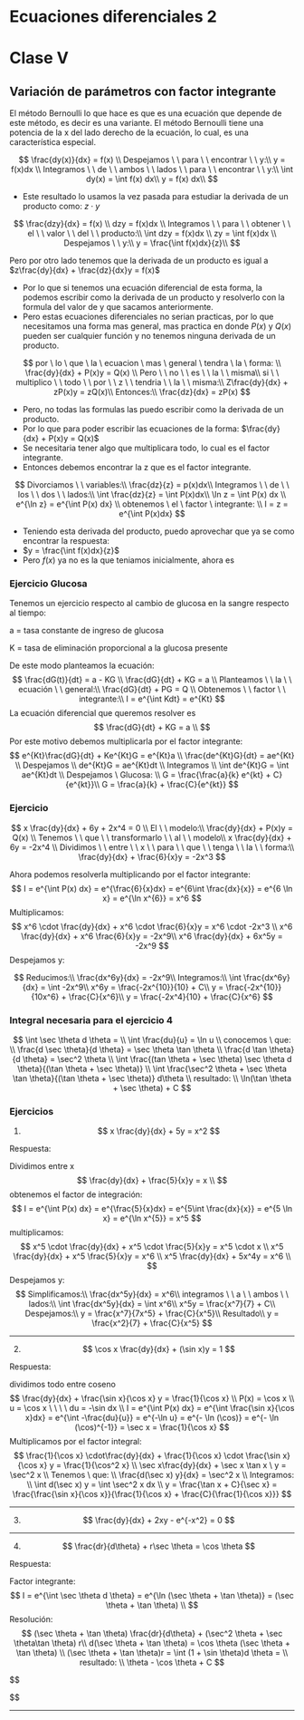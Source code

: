 # Ecuaciones diferenciales 2

# Clase V

## Variación de parámetros con factor integrante

El método Bernoulli lo que hace es que es una ecuación que depende de este método, es decir es una variante. El método Bernoulli tiene una potencia de la x del lado derecho de la ecuación, lo cual, es una característica especial.




$$
\frac{dy(x)}{dx} = f(x) \\
Despejamos \ \ para \ \ encontrar \ \ y:\\
y = f(x)dx \\
Integramos \ \ de \ \ ambos \ \ lados \ \ para \ \ encontrar \ \ y:\\
\int dy(x) = \int f(x) dx\\
y = f(x) dx\\
$$



- Este resultado lo usamos la vez pasada para estudiar la derivada de un producto como: $z \cdot y$

$$
\frac{dzy}{dx} = f(x) \\
dzy = f(x)dx \\
Integramos \ \ para \ \ obtener \ \ el \ \ valor \ \ del \ \ producto:\\
\int dzy = f(x)dx \\
zy = \int f(x)dx \\
Despejamos \ \ y:\\
y = \frac{\int f(x)dx}{z}\\
$$

Pero por otro lado tenemos que la derivada de un producto es igual a $z\frac{dy}{dx} + \frac{dz}{dx}y = f(x)$

- Por lo que si tenemos una ecuación diferencial de esta forma, la podemos escribir como la derivada de un producto y resolverlo con la formula del valor de y que sacamos anteriormente.
- Pero estas ecuaciones diferenciales no serian practicas, por lo que necesitamos una forma mas general, mas practica en donde $P(x)$ y $Q(x)$  pueden ser cualquier función y no tenemos ninguna derivada de un producto.

$$
por \ lo  \ que \ la \ ecuacion \ mas \ general \ tendra \ la \ forma: \\
\frac{dy}{dx} + P(x)y = Q(x) \\
Pero \ \ no \ \ es \ \ la \ \ misma\\
si \ \ multiplico \ \ todo \ \ por \ \  z \ \ tendria \ \ la \ \ misma:\\
Z\frac{dy}{dx} + zP(x)y = zQ(x)\\
Entonces:\\
\frac{dz}{dx} = zP(x)
$$

- Pero, no todas las formulas las puedo escribir como la derivada de un producto.
- Por lo que para poder escribir las ecuaciones de la forma: $\frac{dy}{dx} + P(x)y = Q(x)$
- Se necesitaria tener algo que multiplicara todo, lo cual es el factor integrante.
- Entonces debemos encontrar la z que es el factor integrante.

$$
Divorciamos \ \ variables:\\
\frac{dz}{z} = p(x)dx\\
Integramos \ \ de \ \ los \ \ dos \ \ lados:\\
\int \frac{dz}{z} = \int P(x)dx\\
\ln z = \int P(x) dx \\
e^{\ln z} = e^{\int P(x) dx} \\
obtenemos \ el \ factor \ integrante: \\
I = z = e^{\int P(x)dx}
$$

- Teniendo esta derivada del producto, puedo aprovechar que ya se como encontrar la respuesta:
- $y = \frac{\int f(x)dx}{z}$
- Pero $f(x)$ ya no es la que teniamos inicialmente, ahora es 

### Ejercicio Glucosa

Tenemos un ejercicio respecto al cambio de glucosa en la sangre respecto al tiempo:

a = tasa constante de ingreso de glucosa

K = tasa de eliminación proporcional a la glucosa presente

De este modo planteamos la ecuación:
$$
\frac{dG(t)}{dt} = a - KG \\
\frac{dG}{dt} + KG = a \\
Planteamos \ \ la \ \ ecuación \ \ general:\\
\frac{dG}{dt} + PG = Q \\
Obtenemos \ \ factor \ \ integrante:\\
I = e^{\int Kdt} = e^{Kt}
$$
La ecuación diferencial que queremos resolver es 
$$
\frac{dG}{dt} + KG = a \\
$$
Por este motivo debemos multiplicarla por el factor integrante:
$$
e^{Kt}\frac{dG}{dt} + Ke^{Kt}G = e^{Kt}a \\
\frac{de^{Kt}G}{dt} = ae^{Kt} \\
Despejamos \\
de^{Kt}G = ae^{Kt}dt \\
Integramos \\
\int de^{Kt}G = \int ae^{Kt}dt \\
Despejamos \ Glucosa: \\
G = \frac{\frac{a}{k} e^{kt} + C}{e^{kt}}\\
G = \frac{a}{k} + \frac{C}{e^{kt}}
$$

### Ejercicio

$$
x \frac{dy}{dx} + 6y + 2x^4 = 0 \\
El \ \ modelo:\\
\frac{dy}{dx} + P(x)y = Q(x) \\
Tenemos \ \ que \ \ transformarlo \ \ al \ \ modelo\\
x \frac{dy}{dx} + 6y = -2x^4 \\
Dividimos \ \ entre \ \ x \ \ para \ \ que \ \ tenga \ \ la \ \ forma:\\
\frac{dy}{dx} + \frac{6}{x}y = -2x^3
$$

Ahora podemos resolverla multiplicando por el factor integrante:
$$
I = e^{\int P(x) dx} = e^{\frac{6}{x}dx} = e^{6\int \frac{dx}{x}} = e^{6 \ln x} = e^{\ln x^{6}} = x^6
$$
Multiplicamos:
$$
x^6 \cdot \frac{dy}{dx} + x^6 \cdot \frac{6}{x}y = x^6 \cdot -2x^3 \\
x^6  \frac{dy}{dx} + x^6 \frac{6}{x}y =  -2x^9\\
x^6  \frac{dy}{dx} +  6x^5y =  -2x^9
$$
Despejamos y:

$$
Reducimos:\\
\frac{dx^6y}{dx} = -2x^9\\
Integramos:\\
\int \frac{dx^6y}{dx} = \int -2x^9\\
x^6y = \frac{-2x^{10}}{10} + C\\
y = \frac{-2x^{10}}{10x^6} + \frac{C}{x^6}\\
y = \frac{-2x^4}{10} + \frac{C}{x^6}
$$


### Integral necesaria para el ejercicio 4

$$
\int \sec \theta d \theta = \\
\int \frac{du}{u} = \ln u \\
conocemos \ que: \\
\frac{d \sec \theta}{d \theta} = \sec \theta \tan \theta \\
\frac{d \tan \theta}{d \theta} = \sec^2 \theta \\
\int \frac{(tan \theta + \sec \theta) \sec \theta d \theta}{(\tan \theta + \sec \theta)} \\
\int \frac{\sec^2 \theta + \sec \theta \tan \theta}{(\tan \theta + \sec \theta)} d\theta \\
resultado: \\
\ln(\tan \theta + \sec \theta) + C
$$





### Ejercicios

1. $$
   x \frac{dy}{dx} + 5y = x^2
   $$

Respuesta:

Dividimos entre x
$$
\frac{dy}{dx} + \frac{5}{x}y = x \\
$$
obtenemos el factor de integración:
$$
I = e^{\int P(x) dx} = e^{\frac{5}{x}dx} = e^{5\int \frac{dx}{x}} = e^{5 \ln x} = e^{\ln x^{5}} = x^5
$$
multiplicamos:
$$
x^5 \cdot \frac{dy}{dx} + x^5 \cdot \frac{5}{x}y = x^5 \cdot x \\
x^5  \frac{dy}{dx} + x^5 \frac{5}{x}y = x^6 \\
x^5  \frac{dy}{dx} + 5x^4y = x^6 \\
$$
Despejamos y:
$$
Simplificamos:\\
\frac{dx^5y}{dx} = x^6\\
integramos \ \ a \ \ ambos \ \ lados:\\
\int \frac{dx^5y}{dx} = \int x^6\\
x^5y = \frac{x^7}{7} + C\\
Despejamos:\\
y = \frac{x^7}{7x^5} + \frac{C}{x^5}\\
Resultado\\
y = \frac{x^2}{7} + \frac{C}{x^5}
$$

-------------------------------------------------------------

2. $$
   \cos x \frac{dy}{dx} + (\sin x)y = 1
   $$

Respuesta:

dividimos todo entre coseno
$$
\frac{dy}{dx} + \frac{\sin x}{\cos x} y = \frac{1}{\cos x} \\
P(x) = \cos x \\
u = \cos x \ \ \ \ du = -\sin dx \\
I = e^{\int P(x) dx} = e^{\int \frac{\sin x}{\cos x}dx} = e^{\int -\frac{du}{u}} = e^{-\ln u} = e^{- \ln (\cos)} = e^{- \ln (\cos)^{-1}} = \sec x = \frac{1}{\cos x}
$$
Multiplicamos por el factor integral:
$$
\frac{1}{\cos x} \cdot\frac{dy}{dx} + \frac{1}{\cos x} \cdot \frac{\sin x}{\cos x} y =  \frac{1}{\cos^2 x} \\
\sec x\frac{dy}{dx} + \sec x \tan x \ y =  \sec^2 x \\
Tenemos \ que: \\
\frac{d(\sec x) y}{dx} = \sec^2 x \\
Integramos: \\
\int d(\sec x) y = \int \sec^2 x dx \\
y = \frac{\tan x + C}{\sec x} = \frac{\frac{\sin x}{\cos x}}{\frac{1}{\cos x} + \frac{C}{\frac{1}{\cos x}}}
$$




-------------------------------------------------------------------------------------------------------------------------------------

3. $$
   \frac{dy}{dx} + 2xy - e^{-x^2} = 0
   $$

   

------------------------------------------------------------------------------------------------------------------

4. $$
   \frac{dr}{d\theta} + r\sec \theta = \cos \theta
   $$

Respuesta:

Factor integrante:
$$
I = e^{\int \sec \theta d \theta} = e^{\ln (\sec \theta + \tan \theta)} = (\sec \theta + \tan \theta) \\
$$
Resolución:
$$
(\sec \theta + \tan \theta) \frac{dr}{d\theta} + (\sec^2 \theta + \sec \theta\tan \theta) r\\
 d(\sec \theta + \tan \theta) = \cos \theta (\sec \theta + \tan \theta) \\
 (\sec \theta + \tan \theta)r = \int (1 + \sin \theta)d \theta = \\
 resultado: \\
 \theta - \cos \theta + C
$$

$$

$$




---------------------------------------------------------------------------

